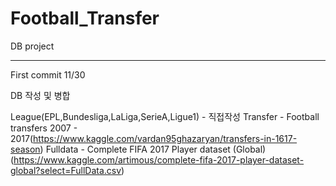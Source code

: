 # Football_Transfer
DB project

-------
First commit 11/30

DB 작성 및 병합

League(EPL,Bundesliga,LaLiga,SerieA,Ligue1) - 직접작성
Transfer - Football transfers 2007 - 2017(https://www.kaggle.com/vardan95ghazaryan/transfers-in-1617-season)
Fulldata - Complete FIFA 2017 Player dataset (Global)(https://www.kaggle.com/artimous/complete-fifa-2017-player-dataset-global?select=FullData.csv)
